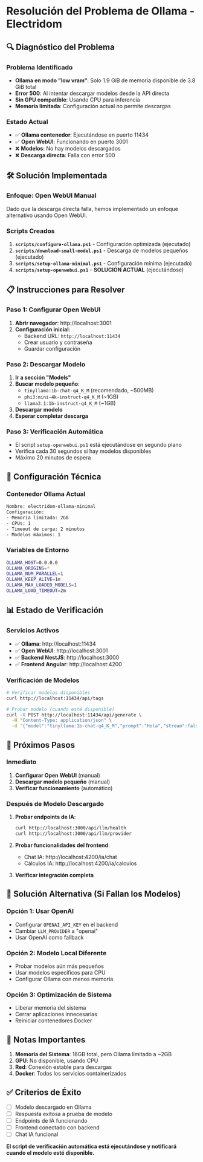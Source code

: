 # Resolución del Problema de Ollama - Electridom

## 🔍 **Diagnóstico del Problema**

### Problema Identificado

- **Ollama en modo "low vram"**: Solo 1.9 GiB de memoria disponible de 3.8 GiB total
- **Error 500**: Al intentar descargar modelos desde la API directa
- **Sin GPU compatible**: Usando CPU para inferencia
- **Memoria limitada**: Configuración actual no permite descargas

### Estado Actual

- ✅ **Ollama contenedor**: Ejecutándose en puerto 11434
- ✅ **Open WebUI**: Funcionando en puerto 3001
- ❌ **Modelos**: No hay modelos descargados
- ❌ **Descarga directa**: Falla con error 500

## 🛠️ **Solución Implementada**

### Enfoque: Open WebUI Manual

Dado que la descarga directa falla, hemos implementado un enfoque alternativo usando Open WebUI.

### Scripts Creados

1. **`scripts/configure-ollama.ps1`** - Configuración optimizada (ejecutado)
2. **`scripts/download-small-model.ps1`** - Descarga de modelos pequeños (ejecutado)
3. **`scripts/setup-ollama-minimal.ps1`** - Configuración mínima (ejecutado)
4. **`scripts/setup-openwebui.ps1`** - **SOLUCIÓN ACTUAL** (ejecutándose)

## 📋 **Instrucciones para Resolver**

### Paso 1: Configurar Open WebUI

1. **Abrir navegador**: http://localhost:3001
2. **Configuración inicial**:
   - Backend URL: `http://localhost:11434`
   - Crear usuario y contraseña
   - Guardar configuración

### Paso 2: Descargar Modelo

1. **Ir a sección "Models"**
2. **Buscar modelo pequeño**:
   - `tinyllama:1b-chat-q4_K_M` (recomendado, ~500MB)
   - `phi3:mini-4k-instruct-q4_K_M` (~1GB)
   - `llama3.1:1b-instruct-q4_K_M` (~1GB)
3. **Descargar modelo**
4. **Esperar completar descarga**

### Paso 3: Verificación Automática

- El script `setup-openwebui.ps1` está ejecutándose en segundo plano
- Verifica cada 30 segundos si hay modelos disponibles
- Máximo 20 minutos de espera

## 🔧 **Configuración Técnica**

### Contenedor Ollama Actual

```bash
Nombre: electridom-ollama-minimal
Configuración:
- Memoria limitada: 2GB
- CPUs: 1
- Timeout de carga: 2 minutos
- Modelos máximos: 1
```

### Variables de Entorno

```bash
OLLAMA_HOST=0.0.0.0
OLLAMA_ORIGINS=*
OLLAMA_NUM_PARALLEL=1
OLLAMA_KEEP_ALIVE=1m
OLLAMA_MAX_LOADED_MODELS=1
OLLAMA_LOAD_TIMEOUT=2m
```

## 📊 **Estado de Verificación**

### Servicios Activos

- ✅ **Ollama**: http://localhost:11434
- ✅ **Open WebUI**: http://localhost:3001
- ✅ **Backend NestJS**: http://localhost:3000
- ✅ **Frontend Angular**: http://localhost:4200

### Verificación de Modelos

```bash
# Verificar modelos disponibles
curl http://localhost:11434/api/tags

# Probar modelo (cuando esté disponible)
curl -X POST http://localhost:11434/api/generate \
  -H "Content-Type: application/json" \
  -d '{"model":"tinyllama:1b-chat-q4_K_M","prompt":"Hola","stream":false}'
```

## 🎯 **Próximos Pasos**

### Inmediato

1. **Configurar Open WebUI** (manual)
2. **Descargar modelo pequeño** (manual)
3. **Verificar funcionamiento** (automático)

### Después de Modelo Descargado

1. **Probar endpoints de IA**:

   ```bash
   curl http://localhost:3000/api/llm/health
   curl http://localhost:3000/api/llm/provider
   ```

2. **Probar funcionalidades del frontend**:

   - Chat IA: http://localhost:4200/ia/chat
   - Cálculos IA: http://localhost:4200/ia/calculos

3. **Verificar integración completa**

## 🚨 **Solución Alternativa (Si Fallan los Modelos)**

### Opción 1: Usar OpenAI

- Configurar `OPENAI_API_KEY` en el backend
- Cambiar `LLM_PROVIDER` a "openai"
- Usar OpenAI como fallback

### Opción 2: Modelo Local Diferente

- Probar modelos aún más pequeños
- Usar modelos específicos para CPU
- Configurar Ollama con menos memoria

### Opción 3: Optimización de Sistema

- Liberar memoria del sistema
- Cerrar aplicaciones innecesarias
- Reiniciar contenedores Docker

## 📝 **Notas Importantes**

1. **Memoria del Sistema**: 16GB total, pero Ollama limitado a ~2GB
2. **GPU**: No disponible, usando CPU
3. **Red**: Conexión estable para descargas
4. **Docker**: Todos los servicios containerizados

## ✅ **Criterios de Éxito**

- [ ] Modelo descargado en Ollama
- [ ] Respuesta exitosa a prueba de modelo
- [ ] Endpoints de IA funcionando
- [ ] Frontend conectado con backend
- [ ] Chat IA funcional

**El script de verificación automática está ejecutándose y notificará cuando el modelo esté disponible.**
